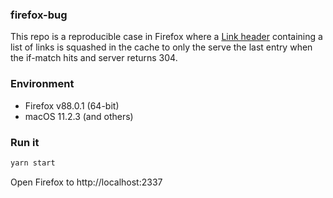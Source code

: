 ### firefox-bug

This repo is a reproducible case in Firefox where a [Link header](https://developer.mozilla.org/en-US/docs/Web/HTTP/Headers/Link) containing a list of links is squashed in the cache to only the serve the last entry when the if-match hits and server returns 304.

### Environment
- Firefox v88.0.1 (64-bit)
- macOS 11.2.3 (and others)

### Run it
```sh
yarn start
```

Open Firefox to http://localhost:2337